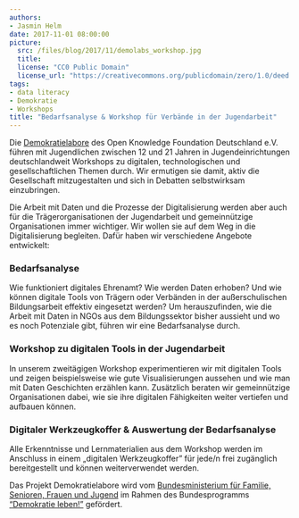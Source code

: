 ```yaml
---
authors: 
- Jasmin Helm
date: 2017-11-01 08:00:00
picture:
  src: /files/blog/2017/11/demolabs_workshop.jpg
  title: 
  license: "CC0 Public Domain"
  license_url: "https://creativecommons.org/publicdomain/zero/1.0/deed.de"
tags:
- data literacy
- Demokratie
- Workshops
title: "Bedarfsanalyse & Workshop für Verbände in der Jugendarbeit"
---
```


Die [Demokratielabore](https://demokratielabore.de) des Open Knowledge Foundation Deutschland e.V. führen mit Jugendlichen zwischen 12 und 21 Jahren in Jugendeinrichtungen deutschlandweit Workshops zu digitalen, technologischen und gesellschaftlichen Themen durch. Wir ermutigen sie damit, aktiv die Gesellschaft mitzugestalten und sich in Debatten selbstwirksam einzubringen.

Die Arbeit mit Daten und die Prozesse der Digitalisierung werden aber auch für die Trägerorganisationen der Jugendarbeit und gemeinnützige Organisationen immer wichtiger. Wir wollen sie auf dem Weg in die Digitalisierung begleiten. Dafür haben wir verschiedene Angebote entwickelt:

### Bedarfsanalyse 
Wie funktioniert digitales Ehrenamt? Wie werden Daten erhoben? Und wie können digitale Tools von Trägern oder Verbänden in der außerschulischen Bildungsarbeit effektiv eingesetzt werden? Um herauszufinden, wie die Arbeit mit Daten in NGOs aus dem Bildungssektor bisher aussieht und wo es noch Potenziale gibt, führen wir eine Bedarfsanalyse durch. 

### Workshop zu digitalen Tools in der Jugendarbeit 
In unserem zweitägigen Workshop experimentieren wir mit digitalen Tools und zeigen beispielsweise wie gute Visualisierungen aussehen und wie man mit Daten Geschichten erzählen kann. Zusätzlich beraten wir gemeinnützige Organisationen dabei, wie sie ihre digitalen Fähigkeiten weiter vertiefen und aufbauen können. 

### Digitaler Werkzeugkoffer & Auswertung der Bedarfsanalyse
Alle Erkenntnisse und Lernmaterialien aus dem Workshop werden im Anschluss in einem „digitalen Werkzeugkoffer” für jede/n frei zugänglich bereitgestellt und können weiterverwendet werden.

Das Projekt Demokratielabore wird vom [Bundesministerium für Familie, Senioren, Frauen und Jugend](http://www.bmfsfj.de/) im Rahmen des Bundesprogramms [“Demokratie leben!”](http://www.demokratie-leben.de/) gefördert.
